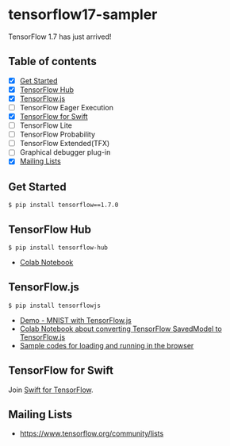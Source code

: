 tensorflow17-sampler
===

TensorFlow 1.7 has just arrived!

## Table of contents

- [x] [Get Started](#get-started)
- [x] [TensorFlow Hub](#tensorflow-hub)
- [x] [TensorFlow.js](#tensorflowjs)
- [ ] TensorFlow Eager Execution
- [x] [TensorFlow for Swift](#tensorflow-for-swift)
- [ ] TensorFlow Lite
- [ ] TensorFlow Probability
- [ ] TensorFlow Extended(TFX)
- [ ] Graphical debugger plug-in
- [x] [Mailing Lists](#mailing-lists)

## Get Started

```
$ pip install tensorflow==1.7.0
```

## TensorFlow Hub

```
$ pip install tensorflow-hub
```

* [Colab Notebook](https://colab.research.google.com/drive/1Z3TubjsBuacsRYhPOWktkIW1YbvpmN79) 

## TensorFlow.js

```
$ pip install tensorflowjs
```

* [Demo - MNIST with TensorFlow.js]()
* [Colab Notebook about converting TensorFlow SavedModel to TensorFlow.js](https://colab.research.google.com/drive/1KmrpYti43KNQgzVnovnLp01rdFmq5EuX)
* [Sample codes for loading and running in the browser](/tfjs-mnist)

## TensorFlow for Swift

Join [Swift for TensorFlow](https://groups.google.com/a/tensorflow.org/forum/#!forum/swift).

## Mailing Lists

* https://www.tensorflow.org/community/lists
